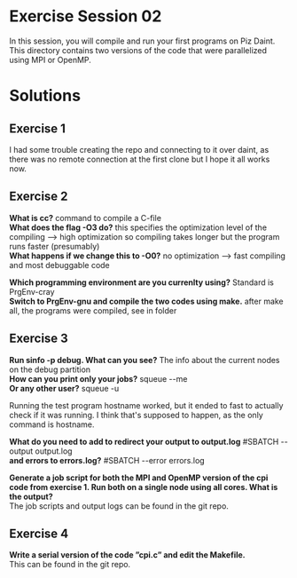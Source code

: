 # Exercise Session 02 #
In this session, you will compile and run your first programs on Piz Daint. This directory contains two versions of the code that were parallelized using MPI or OpenMP.

# Solutions
## Exercise 1
I had some trouble creating the repo and connecting to it over daint, as there was no remote connection at the first clone but I hope it all works now.

## Exercise 2
**What is cc?** command to compile a C-file<br />
**What does the flag -O3 do?** this specifies the optimization level of the compiling --> high optimization so compiling takes longer but the program runs faster (presumably)<br />
**What happens if we change this to -O0?** no optimization --> fast compiling and most debuggable code<br />

**Which programming environment are you currenlty using?** Standard is PrgEnv-cray<br />
**Switch to PrgEnv-gnu and compile the two codes using make.** after make all, the programs were compiled, see in folder<br >

## Exercise 3
**Run sinfo -p debug. What can you see?** The info about the current nodes on the debug partition<br />
**How can you print only your jobs?** squeue --me<br />
**Or any other user?** squeue -u <user><br />

Running the test program hostname worked, but it ended to fast to actually check if it was running. I think that's supposed to happen, as the only command is hostname.

**What do you need to add to redirect your output to output.log** #SBATCH --output output.log<br />
**and errors to errors.log?** #SBATCH --error errors.log<br />

**Generate a job script for both the MPI and OpenMP version of the cpi code from exercise 1. Run both on a single node using all cores. What is the output?** <br />
The job scripts and output logs can be found in the git repo. 

## Exercise 4
**Write a serial version of the code ”cpi.c” and edit the Makefile.**<br />
This can be found in the git repo.

